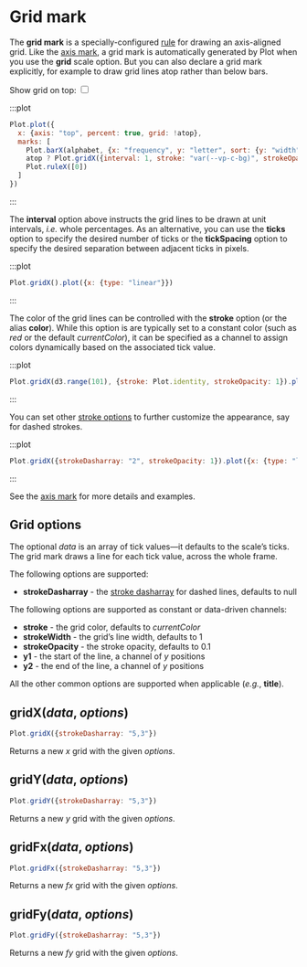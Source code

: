 <script setup>

import * as Plot from "@observablehq/plot";
import * as d3 from "d3";
import {ref} from "vue";
import alphabet from "../data/alphabet.ts";

const atop = ref(true);

</script>

# Grid mark

The **grid mark** is a specially-configured [rule](./rule.md) for drawing an axis-aligned grid. Like the [axis mark](./axis.md), a grid mark is automatically generated by Plot when you use the **grid** scale option. But you can also declare a grid mark explicitly, for example to draw grid lines atop rather than below bars.

<p>
  <label class="label-input">
    Show grid on top:
    <input type="checkbox" v-model="atop">
  </label>
</p>

:::plot
```js
Plot.plot({
  x: {axis: "top", percent: true, grid: !atop},
  marks: [
    Plot.barX(alphabet, {x: "frequency", y: "letter", sort: {y: "width"}}),
    atop ? Plot.gridX({interval: 1, stroke: "var(--vp-c-bg)", strokeOpacity: 0.5}) : null,
    Plot.ruleX([0])
  ]
})
```
:::

The **interval** option above instructs the grid lines to be drawn at unit intervals, _i.e._ whole percentages. As an alternative, you can use the **ticks** option to specify the desired number of ticks or the **tickSpacing** option to specify the desired separation between adjacent ticks in pixels.

:::plot
```js
Plot.gridX().plot({x: {type: "linear"}})
```
:::

The color of the grid lines can be controlled with the **stroke** option (or the alias **color**). While this option is are typically set to a constant color (such as _red_ or the default _currentColor_), it can be specified as a channel to assign colors dynamically based on the associated tick value.

:::plot
```js
Plot.gridX(d3.range(101), {stroke: Plot.identity, strokeOpacity: 1}).plot()
```
:::

You can set other [stroke options](../features/marks.md#mark-options) to further customize the appearance, say for dashed strokes.

:::plot
```js
Plot.gridX({strokeDasharray: "2", strokeOpacity: 1}).plot({x: {type: "linear"}})
```
:::

See the [axis mark](./axis.md) for more details and examples.

## Grid options

The optional *data* is an array of tick values—it defaults to the scale’s ticks. The grid mark draws a line for each tick value, across the whole frame.

The following options are supported:

* **strokeDasharray** - the [stroke dasharray](https://developer.mozilla.org/en-US/docs/Web/SVG/Attribute/stroke-dasharray) for dashed lines, defaults to null

The following options are supported as constant or data-driven channels:

* **stroke** - the grid color, defaults to *currentColor*
* **strokeWidth** - the grid’s line width, defaults to 1
* **strokeOpacity** - the stroke opacity, defaults to 0.1
* **y1** - the start of the line, a channel of *y* positions
* **y2** - the end of the line, a channel of *y* positions

All the other common options are supported when applicable (*e.g.*, **title**).

## gridX(*data*, *options*)

```js
Plot.gridX({strokeDasharray: "5,3"})
```

Returns a new *x* grid with the given *options*.

## gridY(*data*, *options*)

```js
Plot.gridY({strokeDasharray: "5,3"})
```

Returns a new *y* grid with the given *options*.

## gridFx(*data*, *options*)

```js
Plot.gridFx({strokeDasharray: "5,3"})
```

Returns a new *fx* grid with the given *options*.

## gridFy(*data*, *options*)

```js
Plot.gridFy({strokeDasharray: "5,3"})
```

Returns a new *fy* grid with the given *options*.

